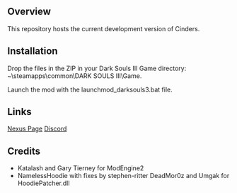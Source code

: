 ## Overview
This repository hosts the current development version of Cinders.

## Installation
Drop the files in the ZIP in your Dark Souls III Game directory: ~\steamapps\common\DARK SOULS III\Game\.

Launch the mod with the launchmod_darksouls3.bat file.

## Links
[Nexus Page](https://www.nexusmods.com/darksouls3/mods/310)
[Discord](https://discord.gg/qUmcvYYUAw)

## Credits
- Katalash and Gary Tierney for ModEngine2
- NamelessHoodie with fixes by stephen-ritter DeadMor0z and Umgak for HoodiePatcher.dll
